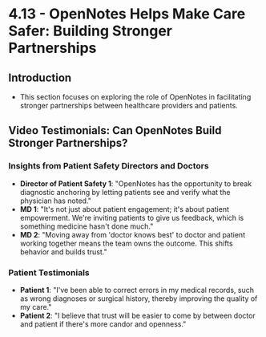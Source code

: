 # 4.13 - OpenNotes Helps Make Care Safer: Building Stronger Partnerships

## Introduction
- This section focuses on exploring the role of OpenNotes in facilitating stronger partnerships between healthcare providers and patients.

## Video Testimonials: Can OpenNotes Build Stronger Partnerships?
### Insights from Patient Safety Directors and Doctors
- **Director of Patient Safety 1**: "OpenNotes has the opportunity to break diagnostic anchoring by letting patients see and verify what the physician has noted."
- **MD 1**: "It's not just about patient engagement; it's about patient empowerment. We're inviting patients to give us feedback, which is something medicine hasn't done much."
- **MD 2**: "Moving away from 'doctor knows best' to doctor and patient working together means the team owns the outcome. This shifts behavior and builds trust."

### Patient Testimonials
- **Patient 1**: "I've been able to correct errors in my medical records, such as wrong diagnoses or surgical history, thereby improving the quality of my care."
- **Patient 2**: "I believe that trust will be easier to come by between doctor and patient if there's more candor and openness."

